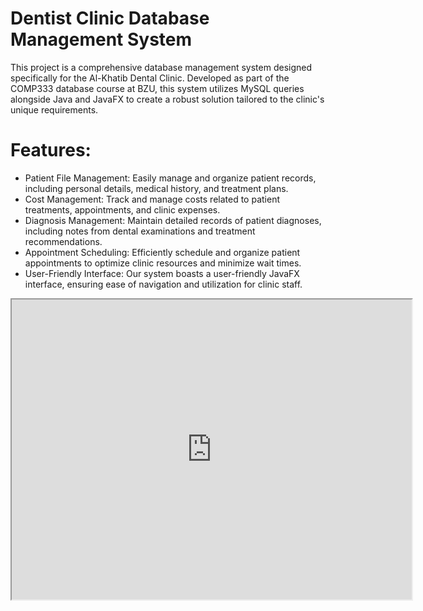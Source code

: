 # Dentist Clinic Database Management System
This project is a comprehensive database management system designed specifically for the Al-Khatib Dental Clinic. Developed as part of the COMP333 database course at BZU, this system utilizes MySQL queries alongside Java and JavaFX to create a robust solution tailored to the clinic's unique requirements.

# Features:
* Patient File Management: Easily manage and organize patient records, including personal details, medical history, and treatment plans.
* Cost Management: Track and manage costs related to patient treatments, appointments, and clinic expenses.
* Diagnosis Management: Maintain detailed records of patient diagnoses, including notes from dental examinations and treatment recommendations.
* Appointment Scheduling: Efficiently schedule and organize patient appointments to optimize clinic resources and minimize wait times.
* User-Friendly Interface: Our system boasts a user-friendly JavaFX interface, ensuring ease of navigation and utilization for clinic staff.

<iframe src="https://drive.google.com/file/d/1vLgTph5D78zLxZAKK4lugCpXQdMCItCs/preview" width="640" height="480"></iframe>

